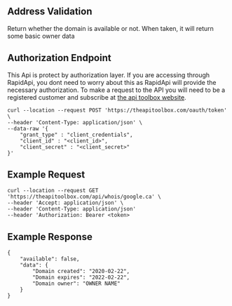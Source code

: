 ## Address Validation
Return whether the domain is available or not. When taken, it will return some basic owner data


## Authorization Endpoint
This Api is protect by authorization layer. If you are accessing through RapidApi, you dont need to worry about this as RapidApi will provide the necessary authorization.
To make a request to the API you will need to be a registered customer and subscribe at [the api toolbox website](https://theapitoolbox.com/register).


```
curl --location --request POST 'https://theapitoolbox.com/oauth/token' \
--header 'Content-Type: application/json' \
--data-raw '{
	"grant_type" : "client_credentials",
    "client_id" : "<client_id>",
    "client_secret" : "<client_secret>"
}'
```

## Example Request

```$xslt
curl --location --request GET 'https://theapitoolbox.com/api/whois/google.ca' \
--header 'Accept: application/json' \
--header 'Content-Type: application/json'
--header 'Authorization: Bearer <token>
```

## Example Response

```$xslt
{
    "available": false,
    "data": {
        "Domain created": "2020-02-22",
        "Domain expires": "2022-02-22",
        "Domain owner": "OWNER NAME"
    }
}
```
